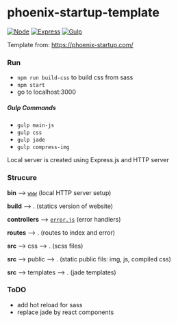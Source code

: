 # phoenix-startup-template

[![Node](https://img.shields.io/badge/node--version-v10.8.0-green.svg?longCache=true&style=flat-square
)](https://nodejs.org/en/)
[![Express](https://img.shields.io/badge/express-4.16.3-yellow.svg?longCache=true&style=flat-square
)](http://expressjs.com/fr/)
[![Gulp](https://img.shields.io/badge/gulp-3.9.1-d4444a.svg?longCache=true&style=flat-square
)](https://gulpjs.com/)


Template from: https://phoenix-startup.com/

### Run 

* `npm run build-css` to build css from sass
* `npm start`
* go to localhost:3000
    
##### Gulp Commands

* `gulp main-js`
* `gulp css`
* `gulp jade`
* `gulp compress-img`
    
Local server is created using Express.js and HTTP server

### Strucure 

**bin** --> [`www`][www] (local HTTP server setup)


**build** --> . (statics version of website)


**controllers** --> [`error.js`][error] (error handlers)


**routes** --> . (routes to index and error)


**src** --> css --> . (scss files)

**src** --> public --> . (static public fils: img, js, compiled css)
    
**src** --> templates --> . (jade templates)
    
### ToDO
 * add hot reload for sass 
 * replace jade by react components 
 
 <!-- Relative Links -->
 [error]: ./controllers/error.js
 [www]: ./bin/www
